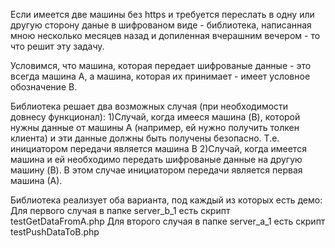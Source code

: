 
Если имеется две машины без https и требуется переслать в одну или другую cторону даные в шифрованом виде - библиотека, написанная мною несколько месяцев назад и допиленная вчерашним вечером - то что решит эту задачу.

Условимся, что машина, которая передает шифрованые данные - это всегда машина A, а машина, которая их принимает - имеет условное обозначение B.

Библиотека решает два возможных случая (при необходимости довнесу функционал):
1)Случай, когда имееся машина (B), которой нужны данные от машины A (например, ей нужно получить толкен клиента) и эти данные должны быть получены безопасно. Т.е. инициатором передачи является машина B
2)Случай, когда имеется машина и ей необходимо передать шифрованые данные на другую машину (B). В этом случае инициатором передачи является первая машина (А).

Библиотека реализует оба варианта, под каждый из которых есть демо:
Для первого случая в папке server_b_1 есть скрипт testGetDataFromA.php
Для второго случая в папке server_a_1 есть скрипт testPushDataToB.php

